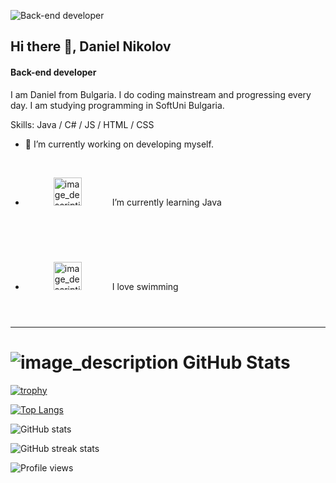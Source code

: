 ![Back-end developer](https://cdn.wallpapersafari.com/66/53/TQVpM3.jpg)
## Hi there 👋, Daniel Nikolov
#### Back-end developer

I am Daniel from Bulgaria. I do coding mainstream and progressing every day. I am studying programming in SoftUni Bulgaria.

Skills: Java / C# / JS / HTML / CSS

- 🔭 I’m currently working on developing myself. 
- <img src="https://em-content.zobj.net/thumbs/120/apple/354/hot-beverage_2615.png" alt="image_description" style="margin: 45px; width: 45px;"> I’m currently learning Java 
- <img src="https://em-content.zobj.net/thumbs/120/apple/354/man-swimming-medium-light-skin-tone_1f3ca-1f3fc-200d-2642-fe0f.png" alt="image_description" style="margin: 45px; width: 45px;"> I love swimming
***
# ![image_description](https://em-content.zobj.net/thumbs/120/apple/354/person-climbing_light-skin-tone_1f9d7-1f3fb_1f3fb.png) GitHub Stats

[![trophy](https://github-profile-trophy.vercel.app/?username=danikolovv)](https://github.com/ryo-ma/github-profile-trophy)

[![Top Langs](https://github-readme-stats.vercel.app/api/top-langs/?username=danikolovv)](https://github.com/anuraghazra/github-readme-stats)

![GitHub stats](https://github-readme-stats.vercel.app/api?username=danikolovv&show_icons=true)  

![GitHub streak stats](https://streak-stats.demolab.com/?user=danikolovv)  

![Profile views](https://gpvc.arturio.dev/danikolovv)
